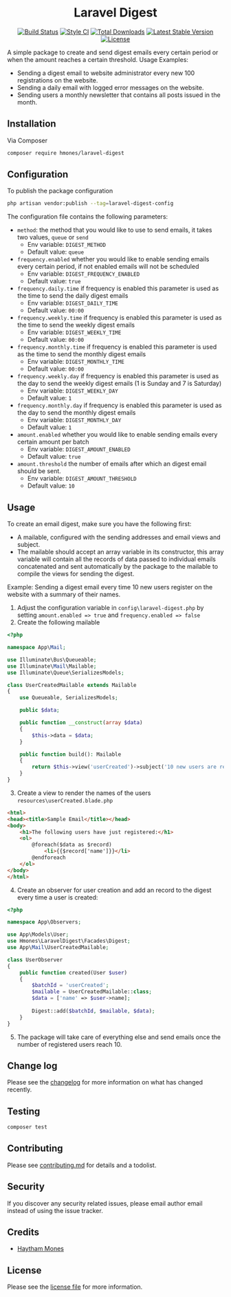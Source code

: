 <h1 align="center">Laravel Digest</h1>

<p align="center">
<a href="https://github.com/hmones/laravel-digest/actions"><img src="https://github.com/hmones/laravel-digest/actions/workflows/build.yml/badge.svg" alt="Build Status"></a>
<a href="https://github.styleci.io/repos/450457021"><img src="https://github.styleci.io/repos/450457021/shield" alt="Style CI"></a>
<a href="https://packagist.org/packages/hmones/laravel-digest"><img src="http://poser.pugx.org/hmones/laravel-digest/downloads" alt="Total Downloads"></a>
<a href="https://packagist.org/packages/hmones/laravel-digest"><img src="https://img.shields.io/github/v/release/hmones/laravel-digest" alt="Latest Stable Version"></a>
<a href="https://packagist.org/packages/hmones/laravel-digest"><img src="http://poser.pugx.org/hmones/laravel-digest/license" alt="License"></a>
</p>

A simple package to create and send digest emails every certain period or when the amount reaches a certain threshold.
Usage Examples:
- Sending a digest email to website administrator every new 100 registrations on the website.
- Sending a daily email with logged error messages on the website.
- Sending users a monthly newsletter that contains all posts issued in the month.

## Installation

Via Composer

```bash
composer require hmones/laravel-digest
```

## Configuration

To publish the package configuration

```bash
php artisan vendor:publish --tag=laravel-digest-config
 ```

The configuration file contains the following parameters:
- `method`: the method that you would like to use to send emails, it takes two values, `queue` or `send`
  - Env variable: `DIGEST_METHOD`
  - Default value: `queue`
- `frequency.enabled` whether you would like to enable sending emails every certain period, if not enabled emails will not be scheduled
  - Env variable: `DIGEST_FREQUENCY_ENABLED`
  - Default value: `true`
- `frequency.daily.time` if frequency is enabled this parameter is used as the time to send the daily digest emails
  - Env variable: `DIGEST_DAILY_TIME`
  - Default value: `00:00`
- `frequency.weekly.time` if frequency is enabled this parameter is used as the time to send the weekly digest emails
  - Env variable: `DIGEST_WEEKLY_TIME`
  - Default value: `00:00`
- `frequency.monthly.time` if frequency is enabled this parameter is used as the time to send the monthly digest emails
  - Env variable: `DIGEST_MONTHLY_TIME`
  - Default value: `00:00`
- `frequency.weekly.day` if frequency is enabled this parameter is used as the day to send the weekly digest emails (1 is Sunday and 7 is Saturday)
  - Env variable: `DIGEST_WEEKLY_DAY`
  - Default value: `1`
- `frequency.monthly.day` if frequency is enabled this parameter is used as the day to send the monthly digest emails
  - Env variable: `DIGEST_MONTHLY_DAY`
  - Default value: `1`
- `amount.enabled` whether you would like to enable sending emails every certain amount per batch
  - Env variable: `DIGEST_AMOUNT_ENABLED`
  - Default value: `true`
- `amount.threshold` the number of emails after which an digest email should be sent.
  - Env variable: `DIGEST_AMOUNT_THRESHOLD`
  - Default value: `10`

## Usage

To create an email digest, make sure you have the following first:
- A mailable, configured with the sending addresses and email views and subject. 
- The mailable should accept an array variable in its constructor, this array variable will contain all the records of data passed to individual emails concatenated and sent automatically by the package to the mailable to compile the views for sending the digest.

Example: Sending a digest email every time 10 new users register on the website with a summary of their names.

1. Adjust the configuration variable in `config\laravel-digest.php` by setting `amount.enabled => true` and `frequency.enabled => false`
2. Create the following mailable
```php
<?php

namespace App\Mail;

use Illuminate\Bus\Queueable;
use Illuminate\Mail\Mailable;
use Illuminate\Queue\SerializesModels;

class UserCreatedMailable extends Mailable
{
    use Queueable, SerializesModels;

    public $data;

    public function __construct(array $data)
    {
        $this->data = $data;
    }

    public function build(): Mailable
    {
        return $this->view('userCreated')->subject('10 new users are registered')->to('email@test.com');
    }
}
```
3. Create a view to render the names of the users `resources\userCreated.blade.php`
```html
<html>
<head><title>Sample Email</title></head>
<body>
    <h1>The following users have just registered:</h1>
    <ol>
        @foreach($data as $record)
            <li>{{$record['name']}}</li>
        @endforeach
    </ol>
</body>
</html>
```
4. Create an observer for user creation and add an record to the digest every time a user is created: 
```php
<?php

namespace App\Observers;

use App\Models\User;
use Hmones\LaravelDigest\Facades\Digest;
use App\Mail\UserCreatedMailable;

class UserObserver
{
    public function created(User $user)
    {
        $batchId = 'userCreated';
        $mailable = UserCreatedMailable::class;
        $data = ['name' => $user->name];
        
        Digest::add($batchId, $mailable, $data);
    }
}
```
5. The package will take care of everything else and send emails once the number of registered users reach 10.


## Change log

Please see the [changelog](CHANGELOG.md) for more information on what has changed recently.

## Testing

``` bash
composer test
```

## Contributing

Please see [contributing.md](CONTRIBUTING.md) for details and a todolist.

## Security

If you discover any security related issues, please email author email instead of using the issue tracker.

## Credits
- [Haytham Mones][link-author]

## License

Please see the [license file](LICENSE.md) for more information.

[link-author]: https://github.com/hmones
